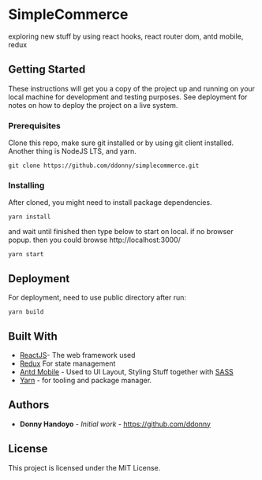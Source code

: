 # SimpleCommerce

exploring new stuff by using react hooks, react router dom, antd mobile, redux

## Getting Started

These instructions will get you a copy of the project up and running on your local machine for development and testing purposes. See deployment for notes on how to deploy the project on a live system.

### Prerequisites

Clone this repo, make sure git installed or by using git client installed. Another thing is NodeJS LTS, and yarn.

```
git clone https://github.com/ddonny/simplecommerce.git
```

### Installing

After cloned, you might need to install package dependencies.

```
yarn install
```

and wait until finished then type below to start on local. if no browser popup. then you could browse http://localhost:3000/

```
yarn start
```

## Deployment

For deployment, need to use public directory after run:

```
yarn build
```

## Built With

* [ReactJS](https://reactjs.org/)- The web framework used
* [Redux](https://react-redux.js.org/) For state management
* [Antd Mobile](https://mobile.ant.design/) - Used to UI Layout, Styling Stuff together with [SASS](https://sass-lang.com/)
* [Yarn](https://yarnpkg.com/) - for tooling and package manager.

## Authors

* **Donny Handoyo** - *Initial work* - <https://github.com/ddonny>

## License

This project is licensed under the MIT License.
